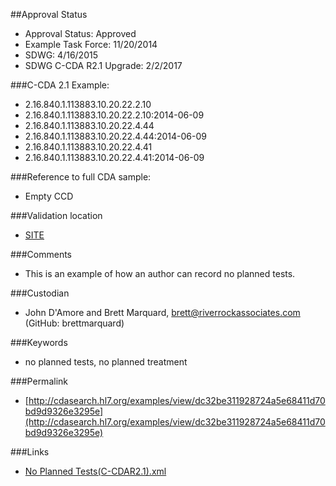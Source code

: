 ##Approval Status 

* Approval Status: Approved
* Example Task Force: 11/20/2014
* SDWG: 4/16/2015
* SDWG C-CDA R2.1 Upgrade: 2/2/2017

###C-CDA 2.1 Example: 
* 2.16.840.1.113883.10.20.22.2.10
* 2.16.840.1.113883.10.20.22.2.10:2014-06-09
* 2.16.840.1.113883.10.20.22.4.44
* 2.16.840.1.113883.10.20.22.4.44:2014-06-09
* 2.16.840.1.113883.10.20.22.4.41
* 2.16.840.1.113883.10.20.22.4.41:2014-06-09

###Reference to full CDA sample:
* Empty CCD

###Validation location

* [SITE](https://sitenv.org/sandbox-ccda/ccda-validator)

###Comments

* This is an example of how an author can record no planned tests.

###Custodian

* John D'Amore and Brett Marquard, brett@riverrockassociates.com (GitHub: brettmarquard)

###Keywords

* no planned tests, no planned treatment


###Permalink 

* [http://cdasearch.hl7.org/examples/view/dc32be311928724a5e68411d70bd9d9326e3295e](http://cdasearch.hl7.org/examples/view/dc32be311928724a5e68411d70bd9d9326e3295e)

###Links 

* [No Planned Tests(C-CDAR2.1).xml](https://github.com/HL7/C-CDA-Examples/tree/master/Plan%20of%20Treatment/No%20Planned%20Tests/No%20Planned%20Tests%28C-CDAR2.1%29.xml)
